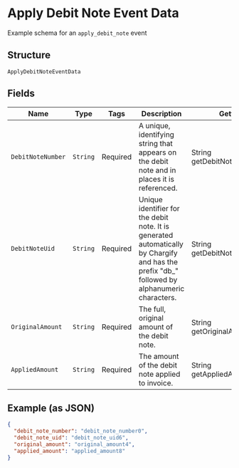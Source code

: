 
# Apply Debit Note Event Data

Example schema for an `apply_debit_note` event

## Structure

`ApplyDebitNoteEventData`

## Fields

| Name | Type | Tags | Description | Getter | Setter |
|  --- | --- | --- | --- | --- | --- |
| `DebitNoteNumber` | `String` | Required | A unique, identifying string that appears on the debit note and in places it is referenced. | String getDebitNoteNumber() | setDebitNoteNumber(String debitNoteNumber) |
| `DebitNoteUid` | `String` | Required | Unique identifier for the debit note. It is generated automatically by Chargify and has the prefix "db_" followed by alphanumeric characters. | String getDebitNoteUid() | setDebitNoteUid(String debitNoteUid) |
| `OriginalAmount` | `String` | Required | The full, original amount of the debit note. | String getOriginalAmount() | setOriginalAmount(String originalAmount) |
| `AppliedAmount` | `String` | Required | The amount of the debit note applied to invoice. | String getAppliedAmount() | setAppliedAmount(String appliedAmount) |

## Example (as JSON)

```json
{
  "debit_note_number": "debit_note_number0",
  "debit_note_uid": "debit_note_uid6",
  "original_amount": "original_amount4",
  "applied_amount": "applied_amount8"
}
```

